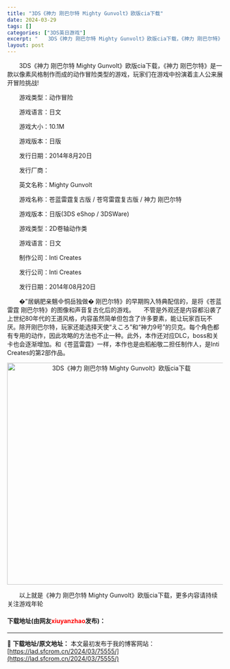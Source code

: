 ```yaml
---
title: "3DS《神力 刚巴尔特 Mighty Gunvolt》欧版cia下载"
date: 2024-03-29
tags: []
categories: ["3DS英日游戏"]
excerpt: "　　3DS《神力 刚巴尔特 Mighty Gunvolt》欧版cia下载，《神力 刚巴尔特》是一款以像素风格制作而成的动作冒险类型的游戏，玩家们在游戏中扮演着主人公来展开冒险挑战! 　　游戏类型：动作冒险 　　游戏语言：日文 　　游戏大小：10.1M 　　游戏版本：日版 　　发行日期：2014年8月&hellip;"
layout: post
---
```


 <p>　　3DS《神力 刚巴尔特 Mighty Gunvolt》欧版cia下载，《神力 刚巴尔特》是一款以像素风格制作而成的动作冒险类型的游戏，玩家们在游戏中扮演着主人公来展开冒险挑战!</p> <p>　　游戏类型：动作冒险</p> <p>　　游戏语言：日文</p> <p>　　游戏大小：10.1M</p> <p>　　游戏版本：日版</p> <p>　　发行日期：2014年8月20日</p> <p>　　发行厂商：</p> <p>　　英文名称：Mighty Gunvolt</p> <p>　　游戏名称：苍蓝雷霆复古版 / 苍穹雷霆复古版 / 神力 刚巴尔特</p> <p>　　游戏版本：日版(3DS eShop / 3DSWare)</p> <p>　　游戏类型：2D卷轴动作类</p> <p>　　游戏语言：日文</p> <p>　　制作公司：Inti Creates</p> <p>　　发行公司：Inti Creates</p> <p>　　发行日期：2014年08月20日</p> <p>　　�&rdquo;居蜗肥亲魑恫岳独做� 刚巴尔特》的早期购入特典配信的，是将《苍蓝雷霆 刚巴尔特》的图像和声音复古化后的游戏。　　不管是外观还是内容都沿袭了上世纪80年代的王道风格，内容虽然简单但包含了许多要素，能让玩家百玩不厌。除开刚巴尔特，玩家还能选择天使&ldquo;えころ&rdquo;和&ldquo;神力9号&rdquo;的贝克。每个角色都有专用的动作，因此攻略的方法也不止一种。此外，本作还对应DLC，boss和关卡也会逐渐增加。和《苍蓝雷霆》一样，本作也是由稻船敬二担任制作人，是Inti Creates的第2部作品。</p> <p align="center"><img align="" border="0" src="https://lad.sfcrom.cn/wp-content/uploads/2024/03/20240329_6606345b66361.jpg" width="518" alt="3DS《神力 刚巴尔特 Mighty Gunvolt》欧版cia下载" /></p> <p>　　以上就是《神力 刚巴尔特 Mighty Gunvolt》欧版cia下载，更多内容请持续关注游戏年轮</p> <p><h4>下载地址(由网友<font color="red">xiuyanzhao</font>发布)：</h4></p> 

---
📖 **下载地址/原文地址：** 本文最初发布于我的博客网站：[https://lad.sfcrom.cn/2024/03/75555/](https://lad.sfcrom.cn/2024/03/75555/)
